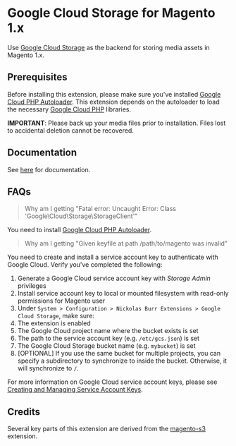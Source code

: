 # Google Cloud Storage for Magento 1.x

Use [Google Cloud Storage](https://cloud.google.com/storage/) as the backend for storing media assets in Magento 1.x.

## Prerequisites

Before installing this extension, please make sure you've installed [Google Cloud PHP Autoloader](https://github.com/auroraextensions/googlecloudphpautoloader).
This extension depends on the autoloader to load the necessary [Google Cloud PHP](https://github.com/googleapis/google-cloud-php) libraries.

**IMPORTANT**: Please back up your media files prior to installation. Files lost to accidental deletion cannot be recovered.

## Documentation

See [here](https://docs.auroraextensions.com/magento/extensions/1.x/magegcs/latest/) for documentation.

## FAQs

> Why am I getting "Fatal error: Uncaught Error: Class 'Google\Cloud\Storage\StorageClient'"

You need to install [Google Cloud PHP Autoloader](https://github.com/auroraextensions/googlecloudphpautoloader).

> Why am I getting "Given keyfile at path /path/to/magento was invalid"

You need to create and install a service account key to authenticate with Google Cloud. Verify you've completed the following:

1. Generate a Google Cloud service account key with _Storage Admin_ privileges
2. Install service account key to local or mounted filesystem with read-only permissions for Magento user
3. Under `System > Configuration > Nickolas Burr Extensions > Google Cloud Storage`, make sure:
  1. The extension is enabled
  2. The Google Cloud project name where the bucket exists is set
  3. The path to the service account key (e.g. `/etc/gcs.json`) is set
  4. The Google Cloud Storage bucket name (e.g. `mybucket`) is set
  5. [OPTIONAL] If you use the same bucket for multiple projects, you can specify a subdirectory to synchronize to inside the bucket. Otherwise, it will synchronize to `/`.

For more information on Google Cloud service account keys, please see [Creating and Managing Service Account Keys](https://cloud.google.com/iam/docs/creating-managing-service-account-keys).

## Credits

Several key parts of this extension are derived from the [magento-s3](https://github.com/thaiphan/magento-s3) extension.
